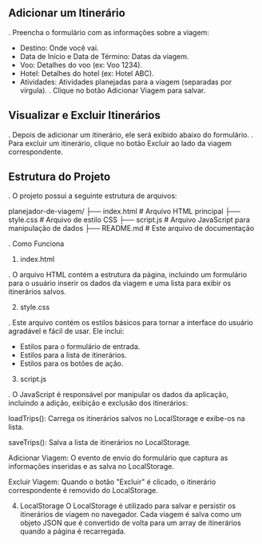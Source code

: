 ## Adicionar um Itinerário

. Preencha o formulário com as informações sobre a viagem:
 -  Destino: Onde você vai.
 -  Data de Início e Data de Término: Datas da viagem.
 -  Voo: Detalhes do voo (ex: Voo 1234).
 -  Hotel: Detalhes do hotel (ex: Hotel ABC).
 -  Atividades: Atividades planejadas para a viagem (separadas por vírgula).
. Clique no botão Adicionar Viagem para salvar.

## Visualizar e Excluir Itinerários

. Depois de adicionar um itinerário, ele será exibido abaixo do formulário.
. Para excluir um itinerário, clique no botão Excluir ao lado da viagem correspondente.

## Estrutura do Projeto

. O projeto possui a seguinte estrutura de arquivos:

planejador-de-viagem/
├── index.html       # Arquivo HTML principal
├── style.css        # Arquivo de estilo CSS
├── script.js        # Arquivo JavaScript para manipulação de dados
├── README.md        # Este arquivo de documentação

. Como Funciona

1. index.html

. O arquivo HTML contém a estrutura da página, incluindo um formulário para o usuário inserir os dados da viagem e uma lista para exibir os itinerários salvos.

2. style.css

. Este arquivo contém os estilos básicos para tornar a interface do usuário agradável e fácil de usar. Ele inclui:

  - Estilos para o formulário de entrada.
  - Estilos para a lista de itinerários.
  - Estilos para os botões de ação.

3. script.js

. O JavaScript é responsável por manipular os dados da aplicação, incluindo a adição, exibição e exclusão dos itinerários:

loadTrips(): Carrega os itinerários salvos no LocalStorage e exibe-os na lista.

saveTrips(): Salva a lista de itinerários no LocalStorage.

Adicionar Viagem: O evento de envio do formulário que captura as informações inseridas e as salva no LocalStorage.

Excluir Viagem: Quando o botão "Excluir" é clicado, o itinerário correspondente é removido do LocalStorage.

4. LocalStorage
O LocalStorage é utilizado para salvar e persistir os itinerários de viagem no navegador. Cada viagem é salva como um objeto JSON que é convertido de volta para um array de itinerários quando a página é recarregada.